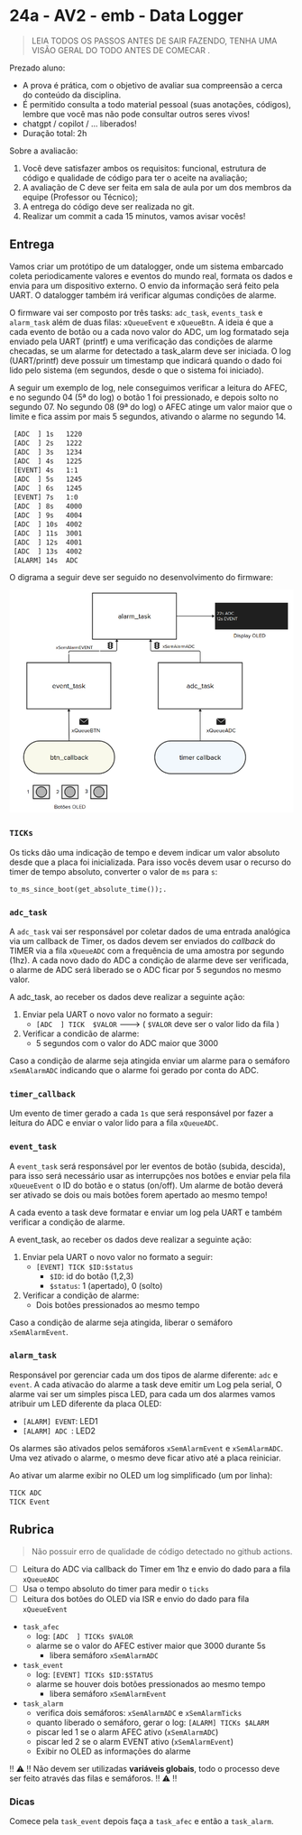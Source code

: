 # 24a - AV2 - emb - Data Logger 

> LEIA TODOS OS PASSOS ANTES DE SAIR FAZENDO, TENHA UMA VISÃO GERAL DO TODO ANTES DE COMECAR .

Prezado aluno:

- A prova é prática, com o objetivo de avaliar sua compreensão a cerca do conteúdo da disciplina. 
- É permitido consulta a todo material pessoal (suas anotações, códigos), lembre que você mas não pode consultar outros seres vivos!
- chatgpt / copilot / ... liberados!
- Duração total: 2h 

Sobre a avaliacão:

1. Você deve satisfazer ambos os requisitos: funcional, estrutura de código e qualidade de código para ter o aceite na avaliação;
1. A avaliação de C deve ser feita em sala de aula por um dos membros da equipe (Professor ou Técnico);
1. A entrega do código deve ser realizada no git.
1. Realizar um commit a cada 15 minutos, vamos avisar vocês!

## Entrega

Vamos criar um protótipo de um datalogger, onde um sistema embarcado coleta periodicamente valores e eventos do mundo real, formata os dados e envia para um dispositivo externo. O envio da informação será feito pela UART. O datalogger também irá verificar algumas condições de alarme.

O firmware vai ser composto por três tasks: `adc_task`, `events_task` e `alarm_task` além de duas filas: `xQueueEvent` e `xQueueBtn`. A ideia é que a cada evento de botão ou a cada novo valor do ADC, um log formatado seja enviado pela UART (printf) e uma verificação das condições de alarme checadas, se um alarme for detectado a task_alarm deve ser iniciada. O log (UART/printf) deve possuir um timestamp que indicará quando o dado foi lido pelo sistema (em segundos, desde o que o sistema foi iniciado).

A seguir um exemplo de log, nele conseguimos verificar a leitura do AFEC, e no segundo 04 (5ª do log) o botão 1 foi pressionado, e depois solto no segundo 07. No segundo 08 (9ª do log) o AFEC atinge um valor maior que o limite e fica assim por mais 5 segundos, ativando o alarme no segundo 14.

``` 
 [ADC  ] 1s   1220
 [ADC  ] 2s   1222
 [ADC  ] 3s   1234
 [ADC  ] 4s   1225
 [EVENT] 4s   1:1
 [ADC  ] 5s   1245
 [ADC  ] 6s   1245
 [EVENT] 7s   1:0
 [ADC  ] 8s   4000
 [ADC  ] 9s   4004
 [ADC  ] 10s  4002
 [ADC  ] 11s  3001
 [ADC  ] 12s  4001
 [ADC  ] 13s  4002
 [ALARM] 14s  ADC 
```

O digrama a seguir deve ser seguido no desenvolvimento do firmware:

![](imgs/firmware.png)

### `TICKs`

Os ticks dão uma indicação de tempo e devem indicar um valor absoluto desde que a placa foi inicializada. Para isso vocês devem usar o recurso do timer de tempo absoluto, converter o valor de `ms` para `s`:
```
to_ms_since_boot(get_absolute_time());.
```

### `adc_task`

A `adc_task` vai ser responsável por coletar dados de uma entrada analógica via um callback de Timer, os dados devem ser enviados do *callback* do TIMER via a fila `xQueueADC` com a frequência de uma amostra por segundo (1hz). A cada novo dado do ADC a condição de alarme deve ser verificada, o alarme de ADC será liberado se o ADC ficar por 5 segundos no mesmo valor.

A adc_task, ao receber os dados deve realizar a seguinte ação:

1. Enviar pela UART o novo valor no formato a seguir:
    - `[ADC  ] TICK  $VALOR`  --->  ( `$VALOR` deve ser o valor lido da fila )
1. Verificar a condicão de alarme:
    - 5 segundos com o valor do ADC maior que 3000
    
Caso a condição de alarme seja atingida enviar um alarme para o semáforo `xSemAlarmADC` indicando que o alarme foi gerado por conta do ADC.

### `timer_callback`

Um evento de timer gerado a cada `1s` que será responsável por fazer a leitura do ADC e enviar o valor lido para a fila `xQueueADC`. 

### `event_task` 

A `event_task` será responsável por ler eventos de botão (subida, descida), para isso será necessário usar as interrupções nos botões e enviar pela fila `xQueueEvent` o ID do botão e o status (on/off). Um alarme de botão deverá ser ativado se dois ou mais botões forem apertado ao mesmo tempo! 

A cada evento a task deve formatar e enviar um log pela UART e também verificar a condição de alarme.

A event_task, ao receber os dados deve realizar a seguinte ação:

1. Enviar pela UART o novo valor no formato a seguir:
    - `[EVENT] TICK $ID:$status`
        - `$ID`: id do botão (1,2,3)
        - `$status`: 1 (apertado), 0 (solto)
1. Verificar a condição de alarme:
    - Dois botões pressionados ao mesmo tempo
    
Caso a condição de alarme seja atingida, liberar o semáforo `xSemAlarmEvent`.

### `alarm_task`

Responsável por gerenciar cada um dos tipos de alarme diferente: `adc` e `event`. A cada ativacão do alarme a task deve emitir um Log pela serial, O alarme vai ser um simples pisca LED, para cada um dos alarmes vamos atribuir um LED diferente da placa OLED: 

- `[ALARM] EVENT`: LED1
- `[ALARM] ADC `: LED2

Os alarmes são ativados pelos semáforos `xSemAlarmEvent` e `xSemAlarmADC`. Uma vez ativado o alarme, o mesmo deve ficar ativo até a placa reiniciar.

Ao ativar um alarme exibir no OLED um log simplificado (um por linha):

```  
TICK ADC
TICK Event
```


## Rubrica

> Não possuir erro de qualidade de código detectado no github actions.

- [ ] Leitura do ADC via callback do Timer em 1hz e envio do dado para a fila `xQueueADC`
- [ ] Usa o tempo absoluto do timer para medir o `ticks`
- [ ] Leitura dos botões do OLED via ISR e envio do dado para fila `xQueueEvent`
- `task_afec`
    - log:  `[ADC  ] TICKs $VALOR` 
    - alarme se o valor do AFEC estiver maior que 3000 durante 5s
        - libera semáforo `xSemAlarmADC`
- `task_event`
    - log:  `[EVENT] TICKs $ID:$STATUS` 
    - alarme se houver dois botões pressionados ao mesmo tempo
        - libera semáforo `xSemAlarmEvent`
- `task_alarm`
    - verifica dois semáforos: `xSemAlarmADC` e `xSemAlarmTicks`
    - quanto liberado o semáforo, gerar o log:  `[ALARM] TICKs $ALARM` 
    - piscar led 1 se o alarm AFEC ativo (`xSemAlarmADC`)
    - piscar led 2 se o alarm EVENT ativo (`xSemAlarmEvent`)
    - Exibir no OLED as informações do alarme
    
:bangbang: :warning: :bangbang: Não devem ser utilizadas **variáveis globais**, todo o processo deve ser feito através das filas e semáforos. :bangbang: :warning: :bangbang:

### Dicas

Comece pela `task_event` depois faça a `task_afec` e então a `task_alarm`.
